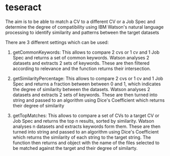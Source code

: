 # teseract


The aim is to be able to match a CV to a different CV or a Job Spec and determine the degree of compatibility using IBM Watson's natural language processing to identify similarity and patterns between the target datasets

There are 3 different settings which can be used:

1. getCommonKeywords: This allows to compare 2 cvs or 1 cv and 1 Job Spec and returns a set of common keywords. Watson analyses 2 datasets and extracts 2 sets of keywords. These are then filtered according to relevance and the function returns their intersection. 

2. getSimilarityPercentage: This allows to compare 2 cvs or 1 cv and 1 Job Spec and returns a fraction between between 0 and 1, which indicates the degree of similarity between the datasets. Watson analyses 2 datasets and extracts 2 sets of keywords. These are then turned into string and passed to an algorithm using Dice's Coefficient which returns their degree of similarity

3. getTopMatches: This allows to compare a set of CVs to a target CV or Job Spec and returns the top n results, sorted by similarity.  Watson analyses n datasets and extracts keywords form them. These are then turned into string and passed to an algorithm using Dice's Coefficient which returns the similarity of each string to the target string. The function then returns and object with the name of the files selected to be matched against the target and their degree of similarty.
